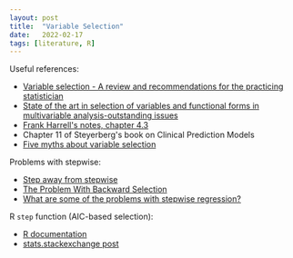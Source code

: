 ```yaml
---
layout: post
title:  "Variable Selection"
date:   2022-02-17 
tags: [literature, R]
---
```

  
Useful references:
  
  * [Variable selection - A review and recommendations for the practicing statistician](https://onlinelibrary.wiley.com/doi/full/10.1002/bimj.201700067)
  * [State of the art in selection of variables and functional forms in multivariable analysis-outstanding issues](https://diagnprognres.biomedcentral.com/articles/10.1186/s41512-020-00074-3)
  * [Frank Harrell's notes, chapter 4.3](https://hbiostat.org/doc/rms.pdf)
  * Chapter 11 of Steyerberg's book on Clinical Prediction Models
  * [Five myths about variable selection](https://onlinelibrary.wiley.com/doi/full/10.1111/tri.12895)
     
Problems with stepwise:

  * [Step away from stepwise](https://journalofbigdata.springeropen.com/articles/10.1186/s40537-018-0143-6)
  * [The Problem With Backward Selection](https://mattkcole.com/2017/01/22/the-problem-with-backward-selection/)
  * [What are some of the problems with stepwise regression?](https://www.stata.com/support/faqs/statistics/stepwise-regression-problems/)

R `step` function (AIC-based selection):

  * [R documentation](https://www.rdocumentation.org/packages/stats/versions/3.6.2/topics/step)
  * [stats.stackexchange post](https://stats.stackexchange.com/questions/97257/stepwise-regression-in-r-critical-p-value)
